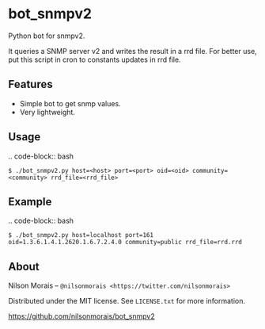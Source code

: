 bot_snmpv2
========


Python bot for snmpv2.

It queries a SNMP server v2 and writes the result in a rrd file. For better use, put this script in cron to constants updates in rrd file.

Features
--------
- Simple bot to get snmp values.
- Very lightweight.

Usage
-----

.. code-block:: bash

    $ ./bot_snmpv2.py host=<host> port=<port> oid=<oid> community=<community> rrd_file=<rrd_file>

Example
-------

.. code-block:: bash

    $ ./bot_snmpv2.py host=localhost port=161 oid=1.3.6.1.4.1.2620.1.6.7.2.4.0 community=public rrd_file=rrd.rrd

About
----

Nilson Morais – `@nilsonmorais <https://twitter.com/nilsonmorais>`

Distributed under the MIT license. See ``LICENSE.txt`` for more information.

https://github.com/nilsonmorais/bot_snmpv2
